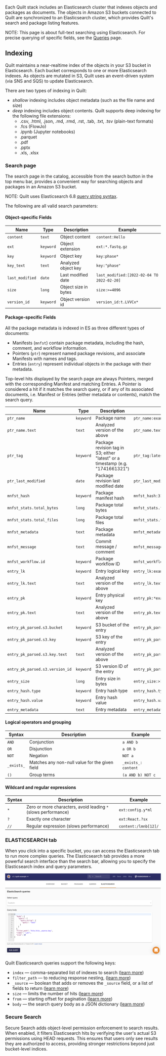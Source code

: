 <!-- markdownlint-disable MD013 -->
<!-- markdownlint-disable-next-line first-line-h1 -->
Each Quilt stack includes an Elasticsearch cluster that indexes objects and
packages as documents. The objects in Amazon S3 buckets connected to Quilt are
synchronized to an Elasticsearch cluster, which provides Quilt's search and
package listing features.

NOTE: This page is about full-text searching using Elasticsearch. For precise querying of specific fields, see the [Queries](Query.md) page.

## Indexing

Quilt maintains a near-realtime index of the objects in your S3
bucket in Elasticsearch.  Each bucket corresponds to one or more
Elasticsearch indexes. As objects are mutated in S3, Quilt uses an
event-driven system (via SNS and SQS) to update Elasticsearch.

There are two types of indexing in Quilt:

* *shallow* indexing includes object metadata (such as the file name and size)
* *deep* indexing includes object contents. Quilt supports deep
indexing for the following file extensions:
  * .csv, .html, .json, .md, .rmd, .rst, .tab, .txt, .tsv (plain-text formats)
  * .fcs (FlowJo)
  * .ipynb (Jupyter notebooks)
  * .parquet
  * .pdf
  * .pptx
  * .xls, .xlsx

### Search page

The search page in the catalog, accessible from the search button in the top menu bar, provides a convenient
way for searching objects and packages in an Amazon S3
bucket.

NOTE: Quilt uses Elasticsearch 6.8 [query string
syntax](https://www.elastic.co/guide/en/elasticsearch/reference/6.8/query-dsl-query-string-query.html#query-string-syntax).

The following are all valid search parameters:

#### Object-specific Fields

| Name | Type | Description | Example |
| - | - | - | - |
| `content` | `text` | Object content | `content:Hello` |
| `ext` | `keyword` | Object extension | `ext:*.fastq.gz` |
| `key` | `keyword` | Object key | `key:phase*` |
| `key_text` | `text` | Analyzed object key | `key:"phase"` |
| `last_modified` | `date` | Last modified date | `last_modified:[2022-02-04 TO 2022-02-20]`|
| `size` | `long` | Object size in bytes | `size:>=4096` |
| `version_id` | `keyword` | Object version id | `version_id:t.LVVCx*` |

#### Package-specific Fields

All the package metadata is indexed in ES as three different types of documents:

* Manifests (`mnfst`) contain package metadata, including the hash, comment, and
  workflow information.
* Pointers (`ptr`) represent named package revisions, and associate Manifests
  with names and tags.
* Entries (`entry`) represent individual objects in the package with their metadata.

Top-level hits displayed by the search page are always Pointers, merged with the
corresponding Manifest and matching Entries.
A Pointer is considered a hit if it matches the search query, or if any of its
associated documents, i.e. Manifest or Entries (either metadata or contents),
match the search query.

| Name | Type | Description | Example |
| - | - | - | - |
| `ptr_name` | `keyword` | Package name | `ptr_name:examples\/metadata` |
| `ptr_name.text` | `text` | Analyzed version of the above | `ptr_name.text:examples` |
| `ptr_tag` | `keyword` | Package revision tag in S3; either "latest" or a timestamp (e.g. "1741661321") | `ptr_tag:latest` |
| `ptr_last_modified` | `date` | Package revision last modified date | `ptr_last_modified:[2022-02-04 TO 2022-02-20]` |
| `mnfst_hash` | `keyword` | Package manifest hash | `mnfst_hash:3192ac1*` |
| `mnfst_stats.total_bytes` | `long` | Package total bytes | `mnfst_stats.total_bytes:>1000000` |
| `mnfst_stats.total_files` | `long` | Package total files | `mnfst_stats.total_files:<100` |
| `mnfst_metadata` | `text` | Package metadata | `mnfst_metadata:dapi` |
| `mnfst_message` | `text` | Commit message / comment | `mnfst_message:TODO` |
| `mnfst_workflow.id` | `keyword` | Package workflow ID | `mnfst_workflow.id:verify-metadata` |
| `entry_lk` | `keyword` | Entry logical key | `entry_lk:examples\/metadata\/example.csv` |
| `entry_lk.text` | `text` | Analyzed version of the above | `entry_lk.text:example` |
| `entry_pk` | `keyword` | Entry physical key | `entry_pk:*example.csv` |
| `entry_pk.text` | `text` | Analyzed version of the above | `entry_pk.text:example` |
| `entry_pk_parsed.s3.bucket` | `keyword` | S3 bucket of the entry | `entry_pk_parsed.s3.bucket:my-bucket` |
| `entry_pk_parsed.s3.key` | `keyword` | S3 key of the entry | `entry_pk_parsed.s3.key:example.csv` |
| `entry_pk_parsed.s3.key.text` | `text` | Analyzed version of the above | `entry_pk_parsed.s3.key.text:example` |
| `entry_pk_parsed.s3.version_id` | `keyword` | S3 version ID of the entry | `entry_pk_parsed.s3.version_id:abc123*` |
| `entry_size` | `long` | Entry size in bytes | `entry_size:>1000000` |
| `entry_hash.type` | `keyword` | Entry hash type | `entry_hash.type:sha2-256-chunked` |
| `entry_hash.value` | `keyword` | Entry hash value | `entry_hash.value:T12mNNNsyfzayKFQQEXI6Ichf8AtuMbhw5c0oPg7fTo=` |
| `entry_metadata` | `text` | Entry metadata | `entry_metadata:example` |

#### Logical operators and grouping

| Syntax | Description | Example |
|- | - | - |
| `AND` | Conjunction | `a AND b` |
| `OR` | Disjunction | `a OR b` |
| `NOT` | Negation | `NOT a` |
| `_exists_` | Matches any non-null value for the given field | `_exists_: content` |
| `()` | Group terms | `(a AND b) NOT c` |

#### Wildcard and regular expressions

| Syntax | Description | Example |
|- | - | - |
| `*` | Zero or more characters, avoid leading `*` (slows performance) | `ext:config.y*ml` |
| `?` | Exactly one character | `ext:React.?sx` |
| `//` | Regular expression (slows performance) | `content:/lmnb[12]/` |

### ELASTICSEARCH tab

When you click into a specific bucket, you can access the Elasticsearch tab to
run more complex queries. The Elasticsearch tab provides a more powerful search
interface than the search bar, allowing you to specify the Elasticsearch index
and query parameters.

![catalog-es-queries-default](../imgs/catalog-es-queries-default.png)

Quilt Elasticsearch queries support the following keys:

* `index` — comma-separated list of indexes to search ([learn
more](https://www.elastic.co/guide/en/elasticsearch/reference/6.8/multi-index.html))
* `filter_path` — to reducing response nesting, ([learn
more](https://www.elastic.co/guide/en/elasticsearch/reference/6.8/common-options.html#common-options-response-filtering))
* `_source` — boolean that adds or removes the `_source` field, or
a list of fields to return ([learn
more](https://www.elastic.co/guide/en/elasticsearch/reference/6.8/search-request-source-filtering.html))
* `size` — limits the number of hits ([learn
more](https://www.elastic.co/guide/en/elasticsearch/reference/6.8/search-uri-request.html))
* `from` — starting offset for pagination ([learn
more](https://www.elastic.co/guide/en/elasticsearch/reference/6.8/search-uri-request.html))
* `body` — the search query body as a JSON dictionary ([learn
more](https://www.elastic.co/guide/en/elasticsearch/reference/6.8/search-request-body.html))

### Secure Search

Secure Search adds object-level permission enforcement to search results. When enabled, it filters Elasticsearch hits by verifying the user's actual S3 permissions using HEAD requests. This ensures that users only see results they are authorized to access, providing stronger restrictions beyond just bucket-level indices.
